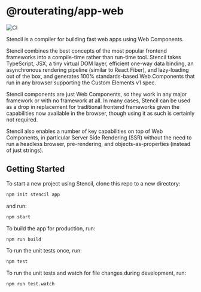 # @routerating/app-web

![CI](https://github.com/routerating/route-rating-web/workflows/CI/badge.svg)

Stencil is a compiler for building fast web apps using Web Components.

Stencil combines the best concepts of the most popular frontend frameworks into
a compile-time rather than run-time tool.  Stencil takes TypeScript, JSX, a tiny
virtual DOM layer, efficient one-way data binding, an asynchronous rendering
pipeline (similar to React Fiber), and lazy-loading out of the box, and
generates 100% standards-based Web Components that run in any browser supporting
the Custom Elements v1 spec.

Stencil components are just Web Components, so they work in any major framework
or with no framework at all. In many cases, Stencil can be used as a drop in
replacement for traditional frontend frameworks given the capabilities now
available in the browser, though using it as such is certainly not required.

Stencil also enables a number of key capabilities on top of Web Components, in
particular Server Side Rendering (SSR) without the need to run a headless
browser, pre-rendering, and objects-as-properties (instead of just strings).

## Getting Started

To start a new project using Stencil, clone this repo to a new directory:

```bash
npm init stencil app
```

and run:

```bash
npm start
```

To build the app for production, run:

```bash
npm run build
```

To run the unit tests once, run:

```bash
npm test
```

To run the unit tests and watch for file changes during development, run:

```bash
npm run test.watch
```
